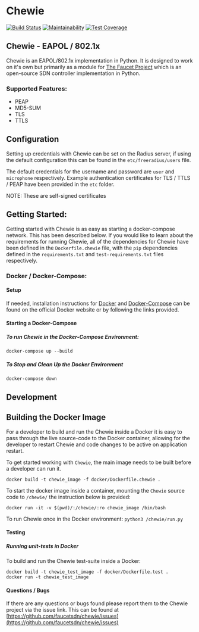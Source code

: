 # Chewie

[![Build Status](https://travis-ci.com/faucetsdn/chewie.svg?branch=master)](https://travis-ci.com/faucetsdn/chewie)
[![Maintainability](https://api.codeclimate.com/v1/badges/66b6e93ba93b6ac56d17/maintainability)](https://codeclimate.com/github/faucetsdn/chewie/maintainability)
[![Test Coverage](https://api.codeclimate.com/v1/badges/66b6e93ba93b6ac56d17/test_coverage)](https://codeclimate.com/github/faucetsdn/chewie/test_coverage)

## Chewie - EAPOL / 802.1x
Chewie is an EAPOL/802.1x implementation in Python.
It is designed to work on it's own but primarily as a module for [The Faucet Project](https://github.com/faucetsdn/faucet)
which is an open-source SDN controller implementation in Python.

### Supported Features:
* PEAP
* MD5-SUM   
* TLS
* TTLS

 
## Configuration
Setting up credentials with Chewie can be set on the Radius server, if using the default configuration this can be found
in the `etc/freeradius/users` file.

The default credentials for the username and password are `user` and `microphone` respectively.
Example authentication certificates for TLS / TTLS / PEAP have been provided in the `etc` folder. 

NOTE: These are self-signed certificates


## Getting Started:

Getting started with Chewie is as easy as starting a docker-compose network. This has been described below.
If you would like to learn about the requirements for running Chewie, all of the dependencies for Chewie have been 
defined in the `Dockerfile.chewie` file, with the `pip` dependencies defined in the `requirements.txt` and 
`test-requirements.txt` files respectively.

### Docker / Docker-Compose:

#### Setup

If needed, installation instructions for [Docker](https://store.docker.com/) and [Docker-Compose](https://docs.docker.com/compose/) can be
found on the official Docker website or by following the links provided.

#### Starting a Docker-Compose

##### To run Chewie in the Docker-Compose Environment:

`docker-compose up --build`

##### To Stop and Clean Up the Docker Environment

`docker-compose down`

## Development 

## Building the Docker Image

For a developer to build and run the Chewie inside a Docker it is easy to pass through the live source-code to the Docker 
container, allowing for the developer to restart Chewie and code changes to be active on application restart.

To get started working with `Chewie`, the main image needs to be built before a developer can run it.

`docker build -t chewie_image -f docker/Dockerfile.chewie .`

To start the docker image inside a container, mounting the `Chewie` source code to `/chewie/` the instruction below is provided:

`docker run -it -v $(pwd)/:/chewie/:ro chewie_image /bin/bash`

To run Chewie once in the Docker environment:
`python3 /chewie/run.py`

#### Testing

##### Running unit-tests in Docker 

To build and run the Chewie test-suite inside a Docker:

```
docker build -t chewie_test_image -f docker/Dockerfile.test .
docker run -t chewie_test_image
```


#### Questions / Bugs

If there are any questions or bugs found please report them to the Chewie project via the issue link.
This can be found at 
[https://github.com/faucetsdn/chewie/issues](https://github.com/faucetsdn/chewie/issues)


